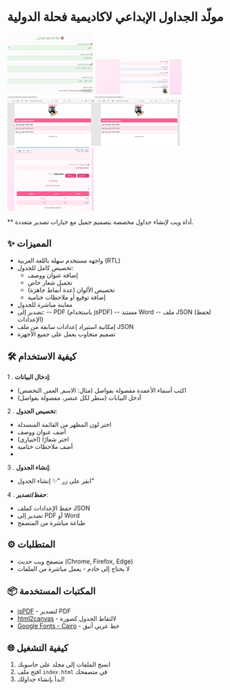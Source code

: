 
# مولّد الجداول الإبداعي لاكاديمية فحلة الدولية

<img width="200px" alt="Tag-Bot" src="https://github.com/fat-ban/fahlaTable/blob/main/img/image1.PNG"> <img width="200px" alt="Tag-Bot" src="https://github.com/fat-ban/fahlaTable/blob/main/img/data.PNG"><img width="200px" alt="Tag-Bot" src="https://github.com/fat-ban/fahlaTable/blob/main/img/table%20pdf.PNG"><img width="200px" alt="Tag-Bot" src="https://github.com/fat-ban/fahlaTable/blob/main/img/table%20pdf.PNG">  <img width="200px" alt="Tag-Bot" src="https://github.com/fat-ban/fahlaTable/blob/main/img/json%20file%20import.PNG">

**
أداة ويب لإنشاء جداول مخصصة بتصميم جميل مع خيارات تصدير متعددة.

## ✨ المميزات

- واجهة مستخدم سهلة باللغة العربية (RTL)
- تخصيص كامل للجدول:
  - إضافة عنوان ووصف
  - تحميل شعار خاص
  - تخصيص الألوان (عدة أنماط جاهزة)
  - إضافة توقيع أو ملاحظات ختامية
- معاينة مباشرة للجدول
- تصدير إلى:
-- PDF (باستخدام jsPDF)
  -- مستند Word
 --  ملف JSON (لحفظ الإعدادات)
- إمكانية استيراد إعدادات سابقة من ملف JSON
- تصميم متجاوب يعمل على جميع الأجهزة

## 🛠️ كيفية الاستخدام

1 . **إدخال البيانات**:
   - اكتب أسماء الأعمدة مفصولة بفواصل (مثال: الاسم, العمر, التخصص)
   - أدخل البيانات (سطر لكل عنصر، مفصولة بفواصل)

2 . **تخصيص الجدول**:
   - اختر لون المظهر من القائمة المنسدلة
   - أضف عنوان ووصف
   - اختر شعارًا (اختياري)
   - أضف ملاحظات ختامية
   - 
3 . **إنشاء الجدول**:
   - انقر على زر "✨ إنشاء الجدول"

4 . **حفظ/تصدير**:
   - حفظ الإعدادات كملف JSON
   - تصدير إلى PDF أو Word
   - طباعة مباشرة من المتصفح

## ⚙️ المتطلبات

- متصفح ويب حديث (Chrome, Firefox, Edge)
- لا يحتاج إلى خادم - يعمل مباشرة من الملفات

## 📦 المكتبات المستخدمة

- [jsPDF](https://parall.ax/products/jspdf) - لتصدير PDF
- [html2canvas](https://html2canvas.hertzen.com/) - لالتقاط الجدول كصورة
- [Google Fonts - Cairo](https://fonts.google.com/specimen/Cairo) - خط عربي أنيق

## 🌐 كيفية التشغيل

1. انسخ الملفات إلى مجلد على حاسوبك
2. افتح ملف `index.html` في متصفحك
3. ابدأ بإنشاء جداولك!

